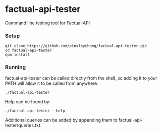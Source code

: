 factual-api-tester
==================

Command line testing tool for Factual API

### Setup

    git clone https://github.com/ainsleychong/factual-api-tester.git
    cd factual-api-tester
    npm install
    
### Running
    
factual-api-tester can be called directly from the shell, so adding it to your PATH will allow it to be called from anywhere.

    ./factual-api-tester

Help can be found by:

    ./factual-api-tester --help

Additional queries can be added by appending them to factual-api-tester/queries.txt.
